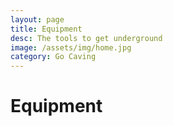 ```yaml
---
layout: page
title: Equipment
desc: The tools to get underground
image: /assets/img/home.jpg
category: Go Caving
---
```


# Equipment